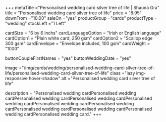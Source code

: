 +++
metaTitle ="Personalised wedding card silver tree of life | Shauna Gra"
title = "Personalised wedding card silver tree of life"
price = "8.95"
downFrom ="10.00"
saleOn ="yes"
productGroup ="cards"
productType = "wedding"
stockLeft ="1 Left"

cardSize = "6  by 6 inchs"
cardLanguageOption = "Irish or English language"
cardOption1 = "Plain white card, 250 gsm"
cardOption2 = "Scallop edge 300 gsm"
cardEnvelope = "Envelope included, 100 gsm"
cardWeight = "1000"

buttonCoupleFirstNames = "yes"
buttonWeddingDate = "yes"

image ="/img/cards/wedding/personalised-wedding-card-silver-tree-of-life/personalised-wedding-card-silver-tree-of-life"
class ="lazy img-responsive hover-shadow"
alt ="Personalised wedding card silver tree of life"

description = "Personalised wedding cardPersonalised wedding cardPersonalised wedding cardPersonalised wedding cardPersonalised wedding cardPersonalised wedding cardPersonalised wedding cardPersonalised wedding cardPersonalised wedding cardPersonalised wedding cardPersonalised wedding card."
+++